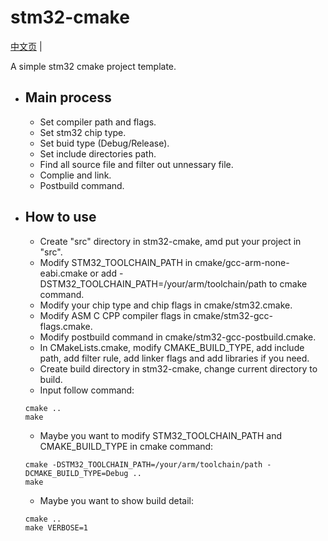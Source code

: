 # stm32-cmake
[中文页](README_zh.md) |

A simple stm32 cmake project template.
* ## Main process
  * Set compiler path and flags.
  * Set stm32 chip type.
  * Set buid type (Debug/Release).
  * Set include directories path.
  * Find all source file and filter out unnessary file.
  * Complie and link.
  * Postbuild command.

* ## How to use
  * Create "src" directory in stm32-cmake, amd put your project in "src".
  * Modify STM32_TOOLCHAIN_PATH in cmake/gcc-arm-none-eabi.cmake or add -DSTM32_TOOLCHAIN_PATH=/your/arm/toolchain/path to cmake command.
  * Modify your chip type and chip flags in cmake/stm32.cmake.
  * Modify ASM C CPP compiler flags in cmake/stm32-gcc-flags.cmake.
  * Modify postbuild command in cmake/stm32-gcc-postbuild.cmake.
  * In CMakeLists.cmake, modify CMAKE_BUILD_TYPE, add include path, add filter rule, add linker flags and add libraries if you need.
  * Create build directory in stm32-cmake, change current directory to build.
  * Input follow command:
  ```
  cmake ..
  make
  ```
  * Maybe you want to modify STM32_TOOLCHAIN_PATH and CMAKE_BUILD_TYPE in cmake command:
  ```
  cmake -DSTM32_TOOLCHAIN_PATH=/your/arm/toolchain/path -DCMAKE_BUILD_TYPE=Debug ..
  make
  ```
  * Maybe you want to show build detail:
  ```
  cmake ..
  make VERBOSE=1
  ```

